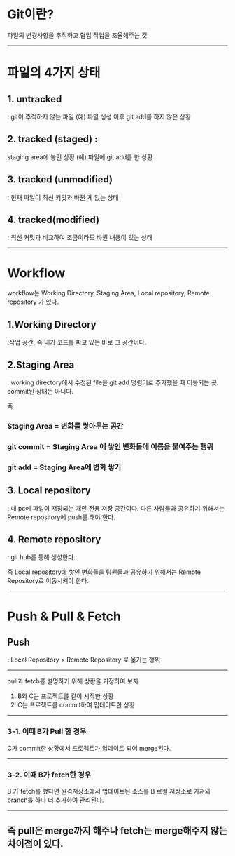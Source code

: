 # Git이란?
파일의 변경사항을 추적하고 협업 작업을 조율해주는 것



----
# 파일의 4가지 상태

## 1. untracked 
   : git이 추적하지 않는 파일 (예) 파일 생성 이후 git add를 하지 않은 상황
## 2. tracked (staged) : 
staging area에 놓인 상황 (예) 파일에 git add를 한 상황
## 3. tracked (unmodified) 
: 현재 파일이 최신 커밋과 바뀐 게 없는 상태
## 4. tracked(modified) 
: 최신 커밋과 비교하여 조금이라도 바뀐 내용이 있는 상태

---
# Workflow
workflow는 Working Directory, Staging Area, Local repository, Remote repository 가 있다.

## 1.Working Directory 
:작업 공간, 즉 내가 코드를 짜고 있는 바로 그 공간이다.

## 2.Staging Area 
: working directory에서 수정된 file을 git add 명령어로 추가했을 때 이동되는 곳. commit된 상태는 아니다.

즉

### Staging Area = 변화를 쌓아두는 공간

### git commit = Staging Area 에 쌓인 변화들에 이름을 붙여주는 행위

### git add = Staging Area에 변화 쌓기


## 3. Local repository
: 내 pc에 파일이 저장되는 개인 전용 저장 공간이다.
다른 사람들과 공유하기 위해서는 Remote repository에 push를 해야 한다.

## 4. Remote repository
: git hub를 통해 생성한다.



즉 Local repository에 쌓인 변화들을 팀원들과 공유하기 위해서는 Remote Repository로 이동시켜야 한다.

---
# Push & Pull & Fetch


## Push
: Local Repository > Remote Repository 로 옮기는 행위

---
pull과 fetch를 설명하기 위해 상황을 가정하여 보자

1. B와 C는 프로젝트를 같이 시작한 상황
2. C는 프로젝트를 commit하여 업데이트한 상황

--- 

### 3-1. 이때 B가 Pull 한 경우

 C가 commit한 상황에서 프로젝트가 업데이트 되어 merge된다.

---

 ### 3-2. 이때 B가 fetch한 경우

B 가 fetch를 했다면 원격저장소에서 업데이트된 소스를 B 로컬 저장소로 가져와 branch를 하나 더 추가하여 관리된다.

---
즉 pull은 merge까지 해주나 fetch는 merge해주지 않는 차이점이 있다. 
---
